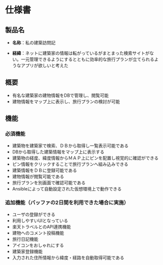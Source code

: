 # 仕様書

## 製品名

* **名称**：私の建築訪問記

* **経緯**：ネットに建築家の情報は転がっているがまとまった検索サイトがない。一元管理できるようにするとともに効率的な旅行プランが立てられるようなアプリが欲しいと考えた

## 概要

- 有名な建築家の建物情報をDBで管理し、閲覧可能
- 建物情報をマップ上に表示し、旅行プランの検討が可能

## 機能

### 必須機能
- 建築物を建築家で検索、ＤＢから取得し一覧表示可能である
- DBから取得した建築情報をマップ上に表示する
- 建築物の経度、緯度情報からＭＡＰ上にピンを配置し視覚的に確認ができる
- ピン情報をクリックすることで旅行プランへ組み込みできる
- 建築情報をＤＢに登録可能である
- 建物情報が閲覧可能である
- 旅行プランを別画面で確認可能である
- Ansibleによって自動設定された仮想環境上で動作できる

### 追加機能（バッファの2日間を利用できた場合に実施）
- ユーザの登録ができる
- 利用しやすいUIとなっている
- 楽天トラベルとのAPI連携機能
- 建物へのコメント投稿機能
- 旅行日記機能
- アイコンをおしゃれにする
- 建築家登録機能
- 入力された住所情報から緯度・経路を自動取得可能である

